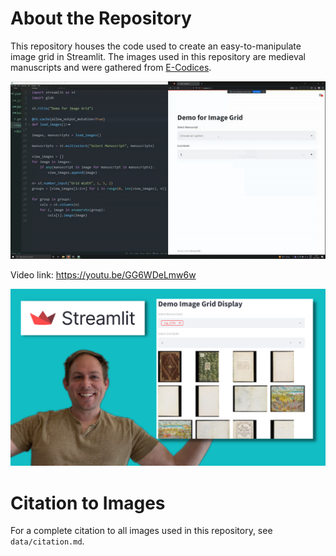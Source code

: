 # About the Repository

This repository houses the code used to create an easy-to-manipulate image grid in Streamlit. The images used in this repository are medieval manuscripts and were gathered from [E-Codices](https://www.e-codices.unifr.ch/en).

!["App in Action"](demo.gif)

Video link: https://youtu.be/GG6WDeLmw6w

!["YouTube Thumbnail"](youtube-thumbnail.png)

# Citation to Images
For a complete citation to all images used in this repository, see `data/citation.md`.
